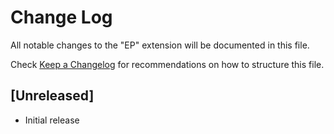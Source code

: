 # Change Log

All notable changes to the "EP" extension will be documented in this file.

Check [Keep a Changelog](http://keepachangelog.com/) for recommendations on how to structure this file.

## [Unreleased]

- Initial release